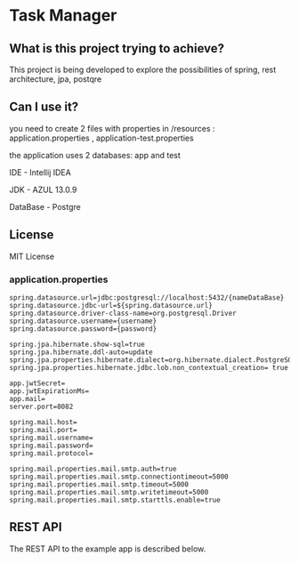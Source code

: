 # Task Manager

## What is this project trying to achieve? 

This project is being developed to explore the possibilities of spring, rest architecture, jpa, postqre

## Can I use it? 

you need to create 2 files with properties in /resources : application.properties , application-test.properties 

the application uses 2 databases: app and test

IDE - Intellij IDEA

JDK - AZUL 13.0.9

DataBase - Postgre

## License

MIT License
### application.properties
```
spring.datasource.url=jdbc:postgresql://localhost:5432/{nameDataBase}
spring.datasource.jdbc-url=${spring.datasource.url}
spring.datasource.driver-class-name=org.postgresql.Driver
spring.datasource.username={username}
spring.datasource.password={password}

spring.jpa.hibernate.show-sql=true
spring.jpa.hibernate.ddl-auto=update
spring.jpa.properties.hibernate.dialect=org.hibernate.dialect.PostgreSQLDialect
spring.jpa.properties.hibernate.jdbc.lob.non_contextual_creation= true

app.jwtSecret= 
app.jwtExpirationMs= 
app.mail= 
server.port=8082

spring.mail.host=
spring.mail.port=
spring.mail.username=
spring.mail.password=
spring.mail.protocol=

spring.mail.properties.mail.smtp.auth=true
spring.mail.properties.mail.smtp.connectiontimeout=5000
spring.mail.properties.mail.smtp.timeout=5000
spring.mail.properties.mail.smtp.writetimeout=5000
spring.mail.properties.mail.smtp.starttls.enable=true
```
## REST API

The REST API to the example app is described below.

